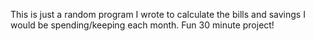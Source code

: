 This is just a random program I wrote to calculate the bills and savings I would be spending/keeping each month. Fun 30 minute project!
